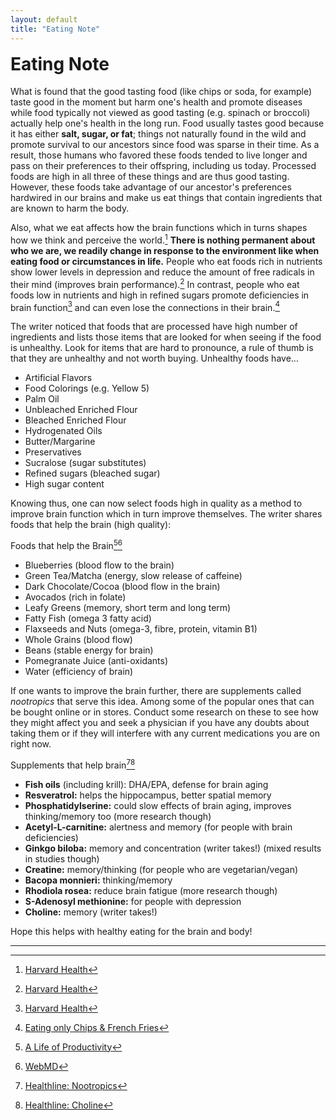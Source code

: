```yaml
---
layout: default
title: "Eating Note"
---
```


<h1 style="margin-top:1rem">Eating Note <i class="fas fa-cookie"></i></h1>

What is found that the good tasting food (like chips or soda, for example) taste good in the moment but harm one's health and promote diseases while food typically not viewed as good tasting (e.g. spinach or broccoli) actually help one's health in the long run. Food usually tastes good because it has either **salt, sugar, or fat**; things not naturally found in the wild and promote survival to our ancestors since food was sparse in their time. As a result, those humans who favored these foods tended to live longer and pass on their preferences to their offspring, including us today. Processed foods are high in all three of these things and are thus good tasting. However, these foods take advantage of our ancestor's preferences hardwired in our brains and make us eat things that contain ingredients that are known to harm the body.

Also, what we eat affects how the brain functions which in turns shapes how we think and perceive the world.[^1] **There is nothing permanent about who we are, we readily change in response to the environment like when eating food or circumstances in life.** People who eat foods rich in nutrients show lower levels in depression and reduce the amount of free radicals in their mind (improves brain performance).[^1] In contrast, people who eat foods low in nutrients and high in refined sugars promote deficiencies in brain function[^1] and can even lose the connections in their brain.[^2]

The writer noticed that foods that are processed have high number of ingredients and lists those items that are looked for when seeing if the food is unhealthy. Look for items that are hard to pronounce, a rule of thumb is that they are unhealthy and not worth buying. Unhealthy foods have...

- Artificial Flavors
- Food Colorings (e.g. Yellow 5)
- Palm Oil
- Unbleached Enriched Flour
- Bleached Enriched Flour
- Hydrogenated Oils
- Butter/Margarine
- Preservatives
- Sucralose (sugar substitutes)
- Refined sugars (bleached sugar)
- High sugar content

Knowing thus, one can now select foods high in quality as a method to improve brain function which in turn improve themselves. The writer shares foods that help the brain (high quality):

Foods that help the Brain[^3][^4]

- Blueberries (blood flow to the brain)
- Green Tea/Matcha (energy, slow release of caffeine)
- Dark Chocolate/Cocoa (blood flow in the brain)
- Avocados (rich in folate)
- Leafy Greens (memory, short term and long term)
- Fatty Fish (omega 3 fatty acid)
- Flaxseeds and Nuts (omega-3, fibre, protein, vitamin B1)
- Whole Grains (blood flow)
- Beans (stable energy for brain)
- Pomegranate Juice (anti-oxidants)
- Water (efficiency of brain)

If one wants to improve the brain further, there are supplements called *nootropics* that serve this idea. Among some of the popular ones that can be bought online or in stores. Conduct some research on these to see how they might affect you and seek a physician if you have any doubts about taking them or if they will interfere with any current medications you are on right now.

Supplements that help brain[^5][^6]

- **Fish oils** (including krill): DHA/EPA, defense for brain aging
- **Resveratrol:** helps the hippocampus, better spatial memory
- **Phosphatidylserine:** could slow effects of brain aging, improves thinking/memory too (more research though)
- **Acetyl-L-carnitine:** alertness and memory (for people with brain deficiencies)
- **Ginkgo biloba:** memory and concentration (writer takes!) (mixed results in studies though)
- **Creatine:** memory/thinking (for people who are vegetarian/vegan)
- **Bacopa monnieri:** thinking/memory
- **Rhodiola rosea:** reduce brain fatigue (more research though)
- **S-Adenosyl methionine:** for people with depression
- **Choline:** memory (writer takes!)

Hope this helps with healthy eating for the brain and body! <i class="fas fa-cookie"></i>

---


[^1]: [Harvard Health](https://www.health.harvard.edu/blog/nutritional-psychiatry-your-brain-on-food-201511168626)
[^2]: [Eating only Chips & French Fries](https://www.youtube.com/watch?v=VINtwoyaF_8)
[^3]: [A Life of Productivity](https://alifeofproductivity.com/9-brain-foods-that-will-boost-your-ability-to-focus/)
[^4]: [WebMD](https://www.webmd.com/diet/features/eat-smart-healthier-brain#1)
[^5]: [Healthline: Nootropics](https://www.healthline.com/nutrition/best-nootropic-brain-supplements)
[^6]: [Healthline: Choline](https://www.healthline.com/nutrition/what-is-choline#brain-function)
